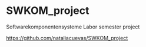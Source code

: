# SWKOM_project
 Softwarekomponentensysteme Labor semester project


https://github.com/nataliacuevas/SWKOM_project

 
